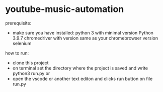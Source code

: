 # youtube-music-automation

prerequisite:
- make sure you have installed:
python 3 with minimal version Python 3.9.7
chromedriver with version same as your chromebrowser version
selenium 

how to run:
- clone this project
- on terminal set the directory where the project is saved and write python3 run.py or
- open the vscode or another text editon and clicks run button on file run.py


